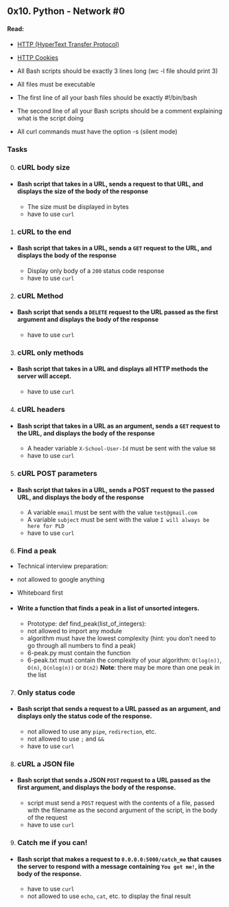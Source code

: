 ## 0x10. Python - Network #0

#### Read:

- [HTTP (HyperText Transfer Protocol)](https://www3.ntu.edu.sg/home/ehchua/programming/webprogramming/HTTP_Basics.html)
- [HTTP Cookies](https://developer.mozilla.org/en-US/docs/Web/HTTP/Cookies)

- All Bash scripts should be exactly 3 lines long (wc -l file should print 3)
- All files must be executable
- The first line of all your bash files should be exactly #!/bin/bash
- The second line of all your Bash scripts should be a comment explaining what is the script doing
- All curl commands must have the option -s (silent mode)


### Tasks

0. ### cURL body size

- #### Bash script that takes in a URL, sends a request to that URL, and displays the size of the body of the response

	- The size must be displayed in bytes
	- have to use `curl`

    
1. ### cURL to the end

- #### Bash script that takes in a URL, sends a `GET` request to the URL, and displays the body of the response

	- Display only body of a `200` status code response
	- have to use `curl`
    
2. ### cURL Method

- #### Bash script that sends a `DELETE` request to the URL passed as the first argument and displays the body of the response

	- have to use `curl`

    
3. ### cURL only methods

- #### Bash script that takes in a URL and displays all HTTP methods the server will accept.

	- have to use `curl`
    
4. ### cURL headers

- #### Bash script that takes in a URL as an argument, sends a `GET` request to the URL, and displays the body of the response

	- A header variable `X-School-User-Id` must be sent with the value `98`
	- have to use `curl`
    
5. ### cURL POST parameters

- #### Bash script that takes in a URL, sends a POST request to the passed URL, and displays the body of the response

	- A variable `email` must be sent with the value `test@gmail.com`
	- A variable `subject` must be sent with the value `I will always be here for PLD`
	- have to use `curl`
    
6. ### Find a peak

- Technical interview preparation:

- not allowed to google anything
- Whiteboard first

- #### Write a function that finds a peak in a list of unsorted integers.

	- Prototype: def find_peak(list_of_integers):
	- not allowed to import any module
	- algorithm must have the lowest complexity (hint: you don’t need to go through all numbers to find a peak)
	- 6-peak.py must contain the function
	- 6-peak.txt must contain the complexity of your algorithm: `O(log(n))`, `O(n)`, `O(nlog(n))` or `O(n2)`
__Note__: there may be more than one peak in the list

    
7. ### Only status code

- #### Bash script that sends a request to a URL passed as an argument, and displays only the status code of the response.

	- not allowed to use any `pipe`, `redirection`, etc.
	- not allowed to use `;` and `&&`
	- have to use `curl`

    
8. ### cURL a JSON file

- #### Bash script that sends a JSON `POST` request to a URL passed as the first argument, and displays the body of the response.

	- script must send a `POST` request with the contents of a file, passed with the filename as the second argument of the script, in the body of the request
	- have to use `curl`
    
9. ### Catch me if you can!

- #### Bash script that makes a request to `0.0.0.0:5000/catch_me` that causes the server to respond with a message containing `You got me!`, in the body of the response.

	- have to use `curl`
	- not allowed to use `echo`, `cat`, etc. to display the final result
